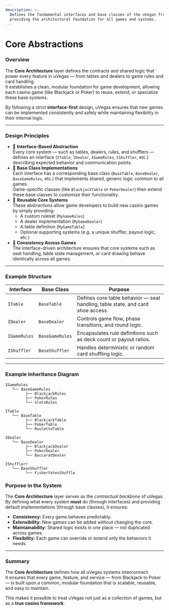 ```yaml
---
description: >-
  Defines the fundamental interfaces and base classes of the uVegas framework,
  providing the architectural foundation for all games and systems.
---
```


# Core Abstractions

### Overview

The **Core Architecture** layer defines the contracts and shared logic that power every feature in uVegas — from tables and dealers to game rules and card handling.\
It establishes a clean, modular foundation for game development, allowing each casino game (like Blackjack or Poker) to reuse, extend, or specialize these base systems.

By following a strict **interface-first** design, uVegas ensures that new games can be implemented consistently and safely while maintaining flexibility in their internal logic.

***

### Design Principles

* 🧠 **Interface-Based Abstraction**\
  Every core system — such as tables, dealers, rules, and shufflers — defines an interface (`ITable`, `IDealer`, `IGameRules`, `IShuffler`, etc.) describing expected behavior and communication points.
* 🧩 **Base Class Implementations**\
  Each interface has a corresponding base class (`BaseTable`, `BaseDealer`, `BaseGameRules`, etc.) that implements shared, generic logic common to all games.\
  Game-specific classes (like `BlackjackTable` or `PokerDealer`) then extend these base classes to customize their functionality.
* 🧱 **Reusable Core Systems**\
  These abstractions allow game developers to build new casino games by simply providing:
  * A custom ruleset (`MyGameRules`)
  * A dealer implementation (`MyGameDealer`)
  * A table definition (`MyGameTable`)
  * Optional supporting systems (e.g. a unique shuffler, payout logic, etc.)
* 🔄 **Consistency Across Games**\
  The interface-driven architecture ensures that core systems such as seat handling, table state management, or card drawing behave identically across all games.

***

### Example Structure

| Interface    | Base Class      | Purpose                                                                         |
| ------------ | --------------- | ------------------------------------------------------------------------------- |
| `ITable`     | `BaseTable`     | Defines core table behavior — seat handling, table state, and card shoe access. |
| `IDealer`    | `BaseDealer`    | Controls game flow, phase transitions, and round logic.                         |
| `IGameRules` | `BaseGameRules` | Encapsulates rule definitions such as deck count or payout ratios.              |
| `IShuffler`  | `BaseShuffler`  | Handles deterministic or random card shuffling logic.                           |

***

### Example Inheritance Diagram

```
IGameRules
   └── BaseGameRules
         ├── BlackjackRules
         ├── PokerRules
         └── SlotsRules

ITable
   └── BaseTable
         ├── BlackjackTable
         ├── PokerTable
         └── RouletteTable

IDealer
   └── BaseDealer
         ├── BlackjackDealer
         ├── PokerDealer
         └── BaccaratDealer
         
IShufflerr
   └── BaseShuffler
         └── FisherYatesShuffle      
```

### Purpose in the System

The **Core Architecture** layer serves as the _contractual backbone_ of uVegas.\
By defining what every system **must** do (through interfaces) and providing default implementations (through base classes), it ensures:

* **Consistency:** Every game behaves predictably.
* **Extensibility:** New games can be added without changing the core.
* **Maintainability:** Shared logic exists in one place — not duplicated across games.
* **Flexibility:** Each game can override or extend only the behaviors it needs.

***

### Summary

The **Core Architecture** defines how all uVegas systems interconnect.\
It ensures that every game, feature, and service — from Blackjack to Poker — is built upon a common, modular foundation that is scalable, reusable, and easy to maintain.

This makes it possible to treat uVegas not just as a collection of games, but as a **true casino framework**.
